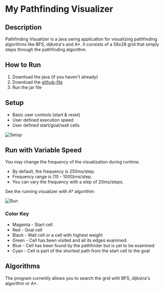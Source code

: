 My Pathfinding Visualizer
======================

Description
-----------

Pathfinding Visualizer is a java swing application for visualizing pathfinding algorithms like BFS, dijkstra's and A*. It consists of a 56x28 grid that simply steps through the pathfinding algorithm.

How to Run
----------
1. Download the java (if you haven't already)
2. Download the [github-file](https://github.com/)
3. Run the jar file

Setup
--

* Basic user controls (start & reset)
* User defined execution speed
* User defined start/goal/wall cells

![Setup](MPV/src/Setup.gif)

Run with Variable Speed
--

You may change the frequency of the visualization during runtime.
- By default, the frequency is 250ms/step.
- Frequency range is (10 - 1000)ms/step.
- You can vary the frequency with a step of 20ms/steps.

See the running visualizer with A* algorithm:

![Run]((https://github.com/vikasahlawat228/My-Pathfinder-Visualizer/blob/master/MPV/src/Run.gif))

###  Color Key

* Magenta - Start cell
* Red     - Goal cell
* Black   - Wall cell or a cell with highest weight
* Green   - Cell has been visited and all its edges examined.
* Blue    - Cell has been found by the pathfinder but is yet to be examined
* Cyan    - Cell is part of the shortest path from the start cell to the goal

Algorithms
----------
The program currently allows you to search the grid with BFS, dijkstra's algorithm or A*.


 
